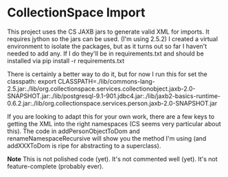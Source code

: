 CollectionSpace Import
======================

This project uses the CS JAXB jars to generate valid XML for imports.
It requires jython so the jars can be used. (I'm using 2.5.2)
I created a virtual environment to isolate the packages, but as it turns out so far I haven't needed to add any. If I do they'll be in requirements.txt and should be installed via
    pip install -r requirements.txt

There is certainly a better way to do it, but for now I run this for set the classpath:
    export CLASSPATH=./lib/commons-lang-2.5.jar:./lib/org.collectionspace.services.collectionobject.jaxb-2.0-SNAPSHOT.jar:./lib/postgresql-9.1-901.jdbc4.jar:./lib/jaxb2-basics-runtime-0.6.2.jar:./lib/org.collectionspace.services.person.jaxb-2.0-SNAPSHOT.jar

If you are looking to adapt this for your own work, there are a few keys to getting the XML into the right namespaces (CS seems very particular about this).
The code in addPersonObjectToDom and renameNamespaceRecursive will show you the method I'm using (and addXXXToDom is ripe for abstracting to a superclass).

__Note__
This is not polished code (yet). It's not commented well (yet). It's not feature-complete (probably ever).
